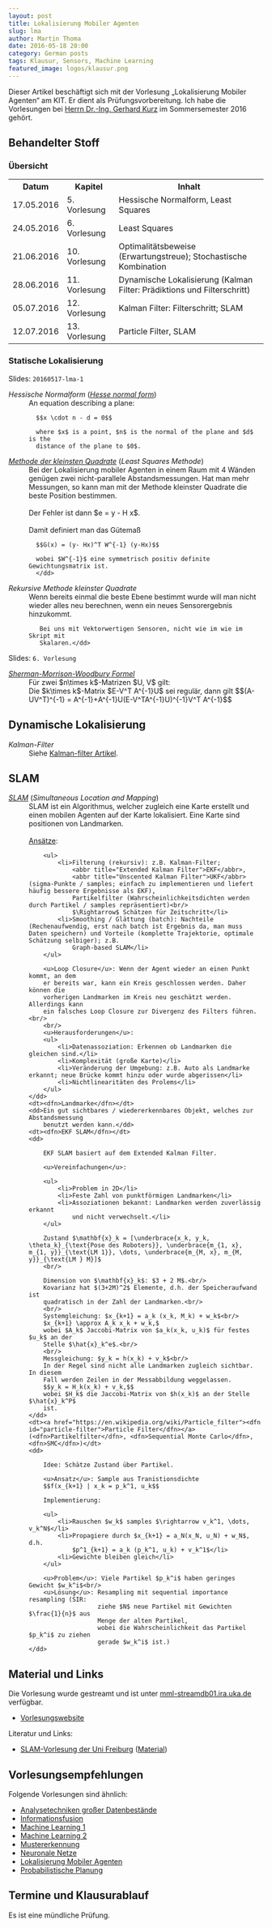 ```yaml
---
layout: post
title: Lokalisierung Mobiler Agenten
slug: lma
author: Martin Thoma
date: 2016-05-18 20:00
category: German posts
tags: Klausur, Sensors, Machine Learning
featured_image: logos/klausur.png
---
```

<div class="info">Dieser Artikel beschäftigt sich mit der Vorlesung &bdquo;Lokalisierung Mobiler Agenten&ldquo; am KIT. Er dient als Prüfungsvorbereitung. Ich habe die Vorlesungen bei <a href="http://isas.uka.de/User:Kurz/de?uselang=de">Herrn Dr.-Ing. Gerhard Kurz</a> im Sommersemester 2016 gehört.</div>

## Behandelter Stoff

### Übersicht

<table>
<tr>
    <th>Datum</th>
    <th>Kapitel</th>
    <th>Inhalt</th>
</tr>
<tr>
    <td>17.05.2016</td>
    <td>5. Vorlesung</td>
    <td>Hessische Normalform, Least Squares</td>
</tr>
<tr>
    <td>24.05.2016</td>
    <td>6. Vorlesung</td>
    <td>Least Squares</td>
</tr>
<tr>
    <td>21.06.2016</td>
    <td>10. Vorlesung</td>
    <td>Optimalitätsbeweise (Erwartungstreue); Stochastische Kombination</td>
</tr>
<tr>
    <td>28.06.2016</td>
    <td>11. Vorlesung</td>
    <td>Dynamische Lokalisierung (Kalman Filter: Prädiktions und Filterschritt)</td>
</tr>
<tr>
    <td>05.07.2016</td>
    <td>12. Vorlesung</td>
    <td>Kalman Filter: Filterschritt; SLAM</td>
</tr>
<tr>
    <td>12.07.2016</td>
    <td>13. Vorlesung</td>
    <td>Particle Filter, SLAM</td>
</tr>
</table>


### Statische Lokalisierung

Slides: `20160517-lma-1`

<dl>
  <dt><dfn>Hessische Normalform</dfn> (<a href="https://en.wikipedia.org/wiki/Hesse_normal_form"><dfn>Hesse normal form</dfn></a>)</dt>
  <dd>An equation describing a plane:

      $$x \cdot n - d = 0$$

      where $x$ is a point, $n$ is the normal of the plane and $d$ is the
      distance of the plane to $0$.
  </dd>
  <dt><a href="https://de.wikipedia.org/wiki/Methode_der_kleinsten_Quadrate"><dfn>Methode der kleinsten Quadrate</dfn></a> (<dfn>Least Squares Methode</dfn>)</dt>
  <dd>Bei der Lokalisierung mobiler Agenten in einem Raum mit 4&nbsp;Wänden
      genügen zwei nicht-parallele Abstandsmessungen. Hat man mehr Messungen,
      so kann man mit der Methode kleinster Quadrate die beste Position
      bestimmen.<br/>
      <br/>
      Der Fehler ist dann $e = y - H x$.<br/>
      <br/>
      Damit definiert man das Gütemaß

      $$G(x) = (y- Hx)^T W^{-1} (y-Hx)$$

      wobei $W^{-1}$ eine symmetrisch positiv definite Gewichtungsmatrix ist.
      </dd>
   <dt><dfn>Rekursive Methode kleinster Quadrate</dfn></dt>
   <dd>Wenn bereits einmal die beste Ebene bestimmt wurde will man nicht wieder
       alles neu berechnen, wenn ein neues Sensorergebnis hinzukommt.

       Bei uns mit Vektorwertigen Sensoren, nicht wie im wie im Skript mit
       Skalaren.</dd>
</dl>

Slides: `6. Vorlesung`

<dl>
    <dt><a href="https://de.wikipedia.org/wiki/Sherman-Morrison-Woodbury-Formel"><dfn>Sherman-Morrison-Woodbury Formel</dfn></a></dt>
    <dd>Für zwei $n\times k$-Matrizen $U, V$ gilt:<br/>
        Die $k\times k$-Matrix $E-V^T A^{-1}U$ sei regulär, dann gilt
        $$(A-UV^T)^{-1} = A^{-1}+A^{-1}U(E-V^TA^{-1}U)^{-1}V^T A^{-1}$$
    </dd>
</dl>


## Dynamische Lokalisierung

<dl>
    <dt><dfn id="kalman-filter">Kalman-Filter</dfn></dt>
    <dd>Siehe <a href="https://martin-thoma.com/kalman-filter/">Kalman-filter Artikel</a>.</dd>
</dl>


## SLAM

<dl>
    <dt><a href="https://de.wikipedia.org/wiki/Simultaneous_Localization_and_Mapping"><dfn id="slam">SLAM</dfn></a> (<dfn>Simultaneous Location and Mapping</dfn>)</dt>
    <dd>SLAM ist ein Algorithmus, welcher zugleich eine Karte erstellt und
        einen mobilen Agenten auf der Karte lokalisiert. Eine Karte sind
        positionen von Landmarken.<br/>
        <br/>
        <u>Ansätze</u>:

        <ul>
            <li>Filterung (rekursiv): z.B. Kalman-Filter;
                <abbr title="Extended Kalman Filter">EKF</abbr>,
                <abbr title="Unscented Kalman Filter">UKF</abbr> (sigma-Punkte / samples; einfach zu implementieren und liefert häufig bessere Ergebnisse als EKF),
                Partikelfilter (Wahrscheinlichkeitsdichten werden durch Partikel / samples repräsentiert)<br/>
                $\Rightarrow$ Schätzen für Zeitschritt</li>
            <li>Smoothing / Glättung (batch): Nachteile (Rechenaufwendig, erst nach batch ist Ergebnis da, man muss Daten speichern) und Vorteile (komplette Trajektorie, optimale Schätzung selbiger); z.B.
                Graph-based SLAM</li>
        </ul>

        <u>Loop Closure</u>: Wenn der Agent wieder an einen Punkt kommt, an dem
        er bereits war, kann ein Kreis geschlossen werden. Daher können die
        vorherigen Landmarken im Kreis neu geschätzt werden. Allerdings kann
        ein falsches Loop Closure zur Divergenz des Filters führen.<br/>
        <br/>
        <u>Herausforderungen</u>:
        <ul>
            <li>Datenassoziation: Erkennen ob Landmarken die gleichen sind.</li>
            <li>Komplexität (große Karte)</li>
            <li>Veränderung der Umgebung: z.B. Auto als Landmarke erkannt; neue Brücke kommt hinzu oder wurde abgerissen</li>
            <li>Nichtlinearitäten des Prolems</li>
        </ul>
    </dd>
    <dt><dfn>Landmarke</dfn></dt>
    <dd>Ein gut sichtbares / wiedererkennbares Objekt, welches zur Abstandsmessung
        benutzt werden kann.</dd>
    <dt><dfn>EKF SLAM</dfn></dt>
    <dd>

        EKF SLAM basiert auf dem Extended Kalman Filter.

        <u>Vereinfachungen</u>:

        <ul>
            <li>Problem in 2D</li>
            <li>Feste Zahl von punktförmigen Landmarken</li>
            <li>Assoziationen bekannt: Landmarken werden zuverlässig erkannt
                und nicht verwechselt.</li>
        </ul>

        Zustand $\mathbf{x}_k = [\underbrace{x_k, y_k, \theta_k}_{\text{Pose des Roboters}}, \underbrace{m_{1, x}, m_{1, y}}_{\text{LM 1}}, \dots, \underbrace{m_{M, x}, m_{M, y}}_{\text{LM } M}]$
        <br/>

        Dimension von $\mathbf{x}_k$: $3 + 2 M$.<br/>
        Kovarianz hat $(3+2M)^2$ Elemente, d.h. der Speicheraufwand ist
        quadratisch in der Zahl der Landmarken.<br/>
        <br/>
        Systemgleichung: $x_{k+1} = a_k (x_k, M_k) + w_k$<br/>
        $x_{k+1} \approx A_k x_k + w_k,$
        wobei $A_k$ Jaccobi-Matrix von $a_k(x_k, u_k)$ für festes $u_k$ an der
        Stelle $\hat{x}_k^e$.<br/>
        <br/>
        Messgleichung: $y_k = h(x_k) + v_k$<br/>
        In der Regel sind nicht alle Landmarken zugleich sichtbar. In diesem
        Fall werden Zeilen in der Messabbildung weggelassen.
        $$y_k = H_k(x_k) + v_k,$$
        wobei $H_k$ die Jaccobi-Matrix von $h(x_k)$ an der Stelle $\hat{x}_k^P$
        ist.
    </dd>
    <dt><a href="https://en.wikipedia.org/wiki/Particle_filter"><dfn id="particle-filter">Particle Filter</dfn></a> (<dfn>Partikelfilter</dfn>, <dfn>Sequential Monte Carlo</dfn>, <dfn>SMC</dfn>)</dt>
    <dd>

        Idee: Schätze Zustand über Partikel.

        <u>Ansatz</u>: Sample aus Tranistionsdichte
        $$f(x_{k+1} | x_k = p_k^1, u_k$$

        Implementierung:

        <ul>
            <li>Rauschen $w_k$ samples $\rightarrow v_k^1, \dots, v_k^N$</li>
            <li>Propagiere durch $x_{k+1} = a_N(x_N, u_N) + w_N$, d.h.
                $p^1_{k+1} = a_k (p_k^1, u_k) + v_k^1$</li>
            <li>Gewichte bleiben gleich</li>
        </ul>

        <u>Problem</u>: Viele Partikel $p_k^i$ haben geringes Gewicht $w_k^i$<br/>
        <u>Lösung</u>: Resampling mit sequential importance resampling (SIR:
                       ziehe $N$ neue Partikel mit Gewichten $\frac{1}{n}$ aus
                       Menge der alten Partikel,
                       wobei die Wahrscheinlichkeit das Partikel $p_k^i$ zu ziehen
                       gerade $w_k^i$ ist.)
    </dd>
</dl>


## Material und Links

Die Vorlesung wurde gestreamt und ist unter
[mml-streamdb01.ira.uka.de](http://mml-streamdb01.ira.uka.de/) verfügbar.

* [Vorlesungswebsite](http://isas.uka.de/Lokalisierung_mobiler_Agenten_(SS_2016)/de?uselang=de)

Literatur und Links:

* [SLAM-Vorlesung der Uni Freiburg](https://www.youtube.com/watch?v=U6vr3iNrwRA&list=PLgnQpQtFTOGQrZ4O5QzbIHgl3b1JHimN_) ([Material](http://ais.informatik.uni-freiburg.de/teaching/ws13/mapping/))


## Vorlesungsempfehlungen

Folgende Vorlesungen sind ähnlich:

* [Analysetechniken großer Datenbestände](https://martin-thoma.com/analysetechniken-grosser-datenbestaende/)
* [Informationsfusion](https://martin-thoma.com/informationsfusion/)
* [Machine Learning 1](https://martin-thoma.com/machine-learning-1-course/)
* [Machine Learning 2](https://martin-thoma.com/machine-learning-2-course/)
* [Mustererkennung](https://martin-thoma.com/mustererkennung-klausur/)
* [Neuronale Netze](https://martin-thoma.com/neuronale-netze-vorlesung/)
* [Lokalisierung Mobiler Agenten](https://martin-thoma.com/lma/)
* [Probabilistische Planung](https://martin-thoma.com/probabilistische-planung/)


## Termine und Klausurablauf

Es ist eine mündliche Prüfung.
